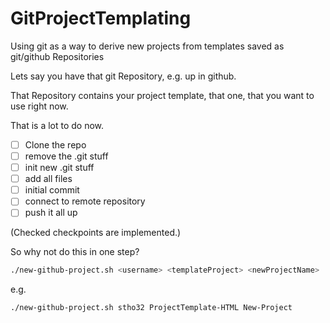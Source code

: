 # GitProjectTemplating
Using git as a way to derive new projects from templates saved as git/github Repositories

Lets say you have that git Repository, e.g. up in github. 

That Repository contains your project template, that one, that you want to use right now. 

That is a lot to do now.

- [ ] Clone the repo
- [ ] remove the .git stuff
- [ ] init new .git stuff
- [ ] add all files
- [ ] initial commit
- [ ] connect to remote repository
- [ ] push it all up

(Checked checkpoints are implemented.)

So why not do this in one step?

```bash
./new-github-project.sh <username> <templateProject> <newProjectName>
```

e.g.
```bash
./new-github-project.sh stho32 ProjectTemplate-HTML New-Project
```

